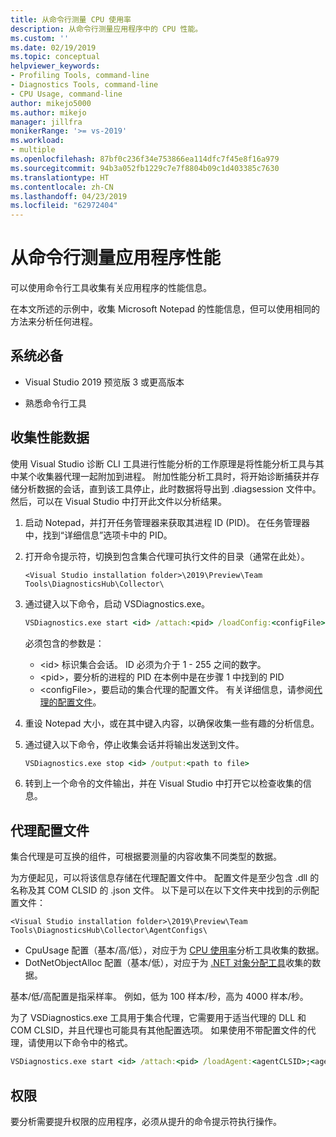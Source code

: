 ```yaml
---
title: 从命令行测量 CPU 使用率
description: 从命令行测量应用程序中的 CPU 性能。
ms.custom: ''
ms.date: 02/19/2019
ms.topic: conceptual
helpviewer_keywords:
- Profiling Tools, command-line
- Diagnostics Tools, command-line
- CPU Usage, command-line
author: mikejo5000
ms.author: mikejo
manager: jillfra
monikerRange: '>= vs-2019'
ms.workload:
- multiple
ms.openlocfilehash: 87bf0c236f34e753866ea114dfc7f45e8f16a979
ms.sourcegitcommit: 94b3a052fb1229c7e7f8804b09c1d403385c7630
ms.translationtype: HT
ms.contentlocale: zh-CN
ms.lasthandoff: 04/23/2019
ms.locfileid: "62972404"
---
```

# <a name="measure-application-performance-from-the-command-line"></a>从命令行测量应用程序性能

可以使用命令行工具收集有关应用程序的性能信息。

在本文所述的示例中，收集 Microsoft Notepad 的性能信息，但可以使用相同的方法来分析任何进程。

## <a name="prerequisites"></a>系统必备

* Visual Studio 2019 预览版 3 或更高版本

* 熟悉命令行工具

## <a name="collect-performance-data"></a>收集性能数据

使用 Visual Studio 诊断 CLI 工具进行性能分析的工作原理是将性能分析工具与其中某个收集器代理一起附加到进程。 附加性能分析工具时，将开始诊断捕获并存储分析数据的会话，直到该工具停止，此时数据将导出到 .diagsession 文件中。 然后，可以在 Visual Studio 中打开此文件以分析结果。

1. 启动 Notepad，并打开任务管理器来获取其进程 ID (PID)。 在任务管理器中，找到“详细信息”选项卡中的 PID。

1. 打开命令提示符，切换到包含集合代理可执行文件的目录（通常在此处）。

   ```<Visual Studio installation folder>\2019\Preview\Team Tools\DiagnosticsHub\Collector\```

1. 通过键入以下命令，启动 VSDiagnostics.exe。

   ```cmd
   VSDiagnostics.exe start <id> /attach:<pid> /loadConfig:<configFile>
   ```

   必须包含的参数是：

   * \<id> 标识集合会话。 ID 必须为介于 1 - 255 之间的数字。
   * \<pid>，要分析的进程的 PID 在本例中是在步骤 1 中找到的 PID
   * \<configFile>，要启动的集合代理的配置文件。 有关详细信息，请参阅[代理的配置文件](#config_file)。

1. 重设 Notepad 大小，或在其中键入内容，以确保收集一些有趣的分析信息。

1. 通过键入以下命令，停止收集会话并将输出发送到文件。

   ```cmd
   VSDiagnostics.exe stop <id> /output:<path to file>
   ```

1. 转到上一个命令的文件输出，并在 Visual Studio 中打开它以检查收集的信息。

## <a name="config_file"></a> 代理配置文件

集合代理是可互换的组件，可根据要测量的内容收集不同类型的数据。

为方便起见，可以将该信息存储在代理配置文件中。 配置文件是至少包含 .dll 的名称及其 COM CLSID 的 .json 文件。 以下是可以在以下文件夹中找到的示例配置文件：

```<Visual Studio installation folder>\2019\Preview\Team Tools\DiagnosticsHub\Collector\AgentConfigs\```

* CpuUsage 配置（基本/高/低），对应于为 [CPU 使用率](../profiling/cpu-usage.md)分析工具收集的数据。
* DotNetObjectAlloc 配置（基本/低），对应于为 [.NET 对象分配工具](https://devblogs.microsoft.com/visualstudio/visual-studio-2017-version-15-8-preview-3/#tooling)收集的数据。

基本/低/高配置是指采样率。 例如，低为 100 样本/秒，高为 4000 样本/秒。

为了 VSDiagnostics.exe 工具用于集合代理，它需要用于适当代理的 DLL 和 COM CLSID，并且代理也可能具有其他配置选项。 如果使用不带配置文件的代理，请使用以下命令中的格式。

```cmd
VSDiagnostics.exe start <id> /attach:<pid> /loadAgent:<agentCLSID>;<agentName>[;<config>]
```

## <a name="permissions"></a>权限

要分析需要提升权限的应用程序，必须从提升的命令提示符执行操作。
